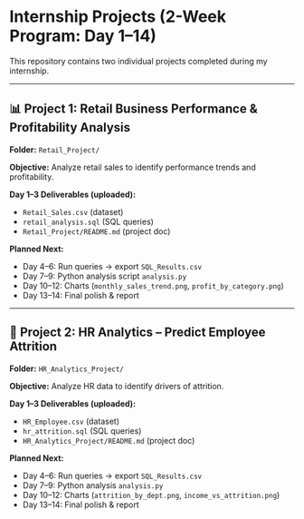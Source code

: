 # Internship Projects (2-Week Program: Day 1–14)

This repository contains two individual projects completed during my internship.

---

## 📊 Project 1: Retail Business Performance & Profitability Analysis
**Folder:** `Retail_Project/`

**Objective:** Analyze retail sales to identify performance trends and profitability.

**Day 1–3 Deliverables (uploaded):**
- `Retail_Sales.csv` (dataset)
- `retail_analysis.sql` (SQL queries)
- `Retail_Project/README.md` (project doc)

**Planned Next:**
- Day 4–6: Run queries → export `SQL_Results.csv`
- Day 7–9: Python analysis script `analysis.py`
- Day 10–12: Charts (`monthly_sales_trend.png`, `profit_by_category.png`)
- Day 13–14: Final polish & report

---

## 👥 Project 2: HR Analytics – Predict Employee Attrition
**Folder:** `HR_Analytics_Project/`

**Objective:** Analyze HR data to identify drivers of attrition.

**Day 1–3 Deliverables (uploaded):**
- `HR_Employee.csv` (dataset)
- `hr_attrition.sql` (SQL queries)
- `HR_Analytics_Project/README.md` (project doc)

**Planned Next:**
- Day 4–6: Run queries → export `SQL_Results.csv`
- Day 7–9: Python analysis `analysis.py`
- Day 10–12: Charts (`attrition_by_dept.png`, `income_vs_attrition.png`)
- Day 13–14: Final polish & report
